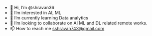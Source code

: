 - 👋 Hi, I’m @shravan36
- 👀 I’m interested in AI, ML
- 🌱 I’m currently learning Data analytics
- 💞️ I’m looking to collaborate on AI ML and DL related remote works.
- 📫 How to reach me sshravan743@gmail.com

<!---
shravan36/shravan36 is a ✨ special ✨ repository because its `README.md` (this file) appears on your GitHub profile.
You can click the Preview link to take a look at your changes.
--->
